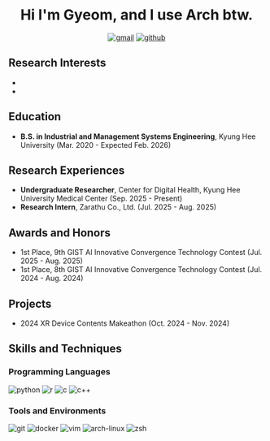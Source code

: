 <div align="center">

# Hi I'm Gyeom, and I use Arch btw.

[![gmail](https://img.shields.io/badge/Gmail-EA4335?style=flat&logo=gmail&logoColor=white)](mailto:hbgyeom@gmail.com)
[![github](https://img.shields.io/badge/GitHub-181717?style=flat&logo=github&logoColor=white)](https://github.com/hbgyeom1)

</div>

## Research Interests
- 
- 

## Education
- **B.S. in Industrial and Management Systems Engineering**, Kyung Hee University (Mar. 2020 - Expected Feb. 2026)

## Research Experiences
- **Undergraduate Researcher**, Center for Digital Health, Kyung Hee University Medical Center (Sep. 2025 - Present)
- **Research Intern**, Zarathu Co., Ltd. (Jul. 2025 - Aug. 2025)

## Awards and Honors
- 1st Place, 9th GIST AI Innovative Convergence Technology Contest (Jul. 2025 - Aug. 2025)
- 1st Place, 8th GIST AI Innovative Convergence Technology Contest (Jul. 2024 - Aug. 2024)

## Projects
- 2024 XR Device Contents Makeathon (Oct. 2024 - Nov. 2024)

## Skills and Techniques

### Programming Languages
![python](https://img.shields.io/badge/Python-3776AB?style=flat&logo=python&logoColor=white)
![r](https://img.shields.io/badge/R-276DC3?style=flat&logo=r&logoColor=white)
![c](https://img.shields.io/badge/C-A8B9CC?style=flat&logo=c&logoColor=black)
![c++](https://img.shields.io/badge/C%2B%2B-00599C?style=flat&logo=c%2B%2B&logoColor=white)

### Tools and Environments
![git](https://img.shields.io/badge/Git-F05032?style=flat&logo=git&logoColor=white)
![docker](https://img.shields.io/badge/Docker-2496ED?style=flat&logo=docker&logoColor=white)
![vim](https://img.shields.io/badge/Vim-019733?style=flat&logo=vim&logoColor=white)
![arch-linux](https://img.shields.io/badge/Arch_Linux-1793D1?style=flat&logo=arch-linux&logoColor=white)
![zsh](https://img.shields.io/badge/Zsh-F15A24?style=flat&logo=zsh&logoColor=white)
